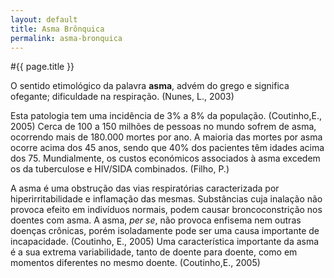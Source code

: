 ```yaml
---
layout: default
title: Asma Brônquica
permalink: asma-bronquica
---
```


#{{ page.title }}

O sentido etimológico da palavra __asma__, advém do grego e significa ofegante; dificuldade na respiração. (Nunes, L., 2003)

Esta patologia tem uma incidência de 3% a 8% da população. (Coutinho,E., 2005)
Cerca de 100 a 150 milhões de pessoas no mundo sofrem de asma, ocorrendo mais de 180.000 mortes por ano. A maioria das mortes por asma ocorre acima dos 45 anos, sendo que 40% dos pacientes têm idades acima dos 75. Mundialmente, os custos económicos associados à asma excedem os da tuberculose e HIV/SIDA combinados. (Filho, P.)

A asma é uma obstrução das vias respiratórias caracterizada por hiperirritabilidade e inflamação das mesmas. Substâncias cuja inalação não provoca efeito em indivíduos normais, podem causar broncoconstrição nos doentes com asma. A asma, _per se_, não provoca enfisema nem outras doenças crônicas, porém isoladamente pode ser uma causa importante de incapacidade. (Coutinho, E., 2005)
Uma característica importante da asma é a sua extrema variabilidade, tanto de doente para doente, como em momentos diferentes no mesmo doente. (Coutinho,E., 2005)
